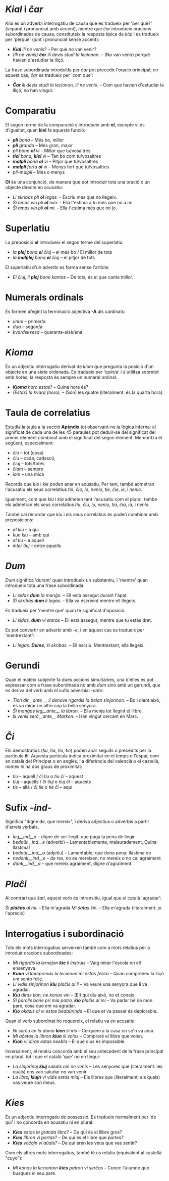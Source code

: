 
# *Kial* i *ĉar*

*Kial* és un adverbi interrogatiu de causa que es tradueix per 'per què?' (separat i pronunciat amb accent), mentre que *ĉar* introdueix oracions subordinades de causa, constituteix la resposta típica de *kial* i es tradueix per 'perquè' (junt i pronunciat sense accent):

- *__Kial__ ili ne venis?* – Per què no van venir?
 - *(Ili ne venis) __ĉar__ ili devis studi la lecionon.* – (No van venir) perquè havien d'estudiar la lliçó.

La frase subordinada introduïda per *ĉar* pot precedir l'oració principal; en aquest cas, *ĉar* es tradueix per 'com que':

- *__Ĉar__ ili devis studi la lecionon, ili ne venis.* – Com que havien d'estudiar la lliçó, no han vingut.

# Comparatiu

El segon terme de la comparació s'introdueix amb __ol__, excepte si és d'igualtat, quan __kiel__ fa aquesta funció:
- *__pli__ bona* – Més bo, millor
- *__pli__ granda* – Més gran, major
- *pli bona __ol__ vi* – Millor que tu/vosaltres
- *__tiel__ bona, __kiel__ vi* – Tan bo com tu/vosaltres
- *__malpli__ bona __ol__ vi* – Pitjor que tu/vosaltres
- *__malpli__ forta __ol__ vi* – Menys fort que tu/vosaltres
- *pli-malpli* – Més o menys

__Ol__ és una conjunció, de manera que pot introduir tota una oració o un objecte directe en acusatiu:
- *Li skribas pli __ol__ legas.* - Escriu més que no llegeix.
- *Ŝi amas vin pli __ol__ min.* - Ella t'estima a tu més que no a mi.
- *Ŝi amas vin pli __ol__ mi.* - Ella t'estima més que no jo.

# Superlatiu

La preposició __el__ introdueix el segon terme del superlatiu:
- *la __plej__ bona __el__ ĉiuj* – el més bo / El millor de tots
- *la __malplej__ bona __el__ ĉiuj* – el pitjor de tots

El superlatiu d'un adverbi es forma sense l'article:

- *El ĉiuj, li __plej__ bone kantas* – De tots, és el que canta millor.

# Numerals ordinals

Es formen afegint la terminació adjectiva __-A__ als cardinals: 

- *unua*  – primer/a
- *dua*  – segon/a
- *kvardeksesa* – quaranta-sisè/ena

# *Kioma*

És un adjectiu interrogatiu derivat de *kiom* que pregunta la posició d'un objecte en una sèrie ordenada. Es tradueix per 'quin/a' i s'utilitza sobretot amb hores; la resposta és sempre un numeral ordinal:
- *__Kioma__ horo estas?* – Quina hora és?
 - *(Estas) la kvara (horo).* – (Són) les quatre (literalment: és la quarta hora).

# Taula de correlatius

Estudia la taula a la secció __Apèndix__ tot observant-ne la lògica interna: el significat de cada una de les 45 paraules pot deduir-se del significat del primer element combinat amb el significat del segon element. Memoritza el següent, especialment:

- *ĉio*  – tot (cosa)
- *ĉiu*  – cada, cadascú, 
- *ĉiuj*  – tots/totes
- *ĉiam* – sempre
- *iom* – una mica

Recorda que *kio* i *kie* poden anar en acusatiu. Per tant, també admetran l'acusatiu els seus correlatius *tio*, *ĉio*, *io*, *nenio*, *tie*, *ĉie*, *ie*, i *nenie*.

Igualment, com que *kiu* i *kia* admeten tant l'acusatiu com el plural, també els admetran els seus correlatius *tiu*, *ĉiu*, *iu*, *neniu*, *tia*, *ĉia*, *ia*, i *nenia*.

També cal recordar que *kiu* i els seus correlatius es poden combinar amb preposicions:

- *al kiu* – a qui
- *kun kiu* – amb qui
- *al tiu* – a aquell
- *inter tiuj* – entre aquells

# *Dum* 

*Dum* significa 'durant' quan introdueix un substantiu, i 'mentre' quan introdueix tota una frase subordinada:

- *Li sidas __dum__ la manĝo.* – Ell està assegut durant l'àpat.
- *Ŝi skribas __dum__ li legas.* – Ella va escrivint mentre ell llegeix.

Es tradueix per 'mentre que' quan té significat d'oposició:
- *Li sidas, __dum__ vi staras* – Ell està assegut, mentre que tu estàs dret.

Es pot convertir en adverbi amb *-e*, i en aquest cas es tradueix per 'mentrestant':
- *Li legas. __Dume__, ŝi skribas.* – Ell escriu. Mentrestant, ella llegeix.

# Gerundi

Quan el mateix subjecte fa dues accions simultànies, una d'elles es pot expressar com a frase subordinada no amb *dum* sinó amb un gerundi, que es deriva del verb amb el sufix adverbial *-ante*:

- *Tion dir__ante__, li denove rigardis la belan sinjorinon.* – Bo i dient això, es va mirar un altre cop la bella senyora.
- *Ŝi manĝas leg__ante__ la libron.* – Ella menja tot llegint el llibre.
- *Ili venis serĉ__ante__ Markon.* – Han vingut cercant en Marc.

# *Ĉi*

Els demostratius (*tiu*, *tia*, *tio*, *tie*) poden anar seguits o precedits per la partícula __ĉi__. Aquesta partícula indica proximitat en el temps o l'espai; com en català del Principat o en anglès, i a diferència del valencià o el castellà, només hi ha dos graus de proximitat:

- *tiu* – aquell / *ĉi tiu* o *tiu ĉi* – aquest
- *tiuj* – aquells / *ĉi tiuj* o *tiuj ĉi* – aquests
- *tie* – allà / *ĉi tie* o *tie ĉi* – aquí

# Sufix *-ind-*

Significa "digne de, que mereix", i deriva adjectius o adverbis a partir d'arrels verbals.

- *leg__ind__a* – digne de ser llegit, que paga la pena de llegir
- *bedaŭr__ind__e* (adverbi) – Lamentablemente, malauradament, Quina llàstima!
- *bedaŭr__ind__a* (adjetiu) – Lamentable; que dona pena; llàstima de
- *nedank__ind__e* – de res, no es mereixen; no mereix o no cal agraïment
- *dank__ind__a* – que mereix agraïment, digne d'agraïment

# *Plaĉi*
 
 Al contrari que *ŝati*, aquest verb és intransitiu, igual que el català 'agradar':
 
 *Ŝi __plaĉas__ al mi.* - Ella m'agrada
 *Mi ŝatas ŝin.* - Ella m'agrada (literalment: jo l'aprecio)

# Interrogatius i subordinació

Tots els mots interrogatius serveixen també com a mots relatius per a introduir oracions subordinades:
- *Mi rigardis la lernejon __kie__ li instruis* – Vaig mirar l'escola on ell ensenyava.
- *__Kiam__ vi komprenas la lecionon mi estas feliĉa* – Quan compreneu la lliçó em sento feliç.
- *Li vidis sinjorinon __kiu__ plaĉis al li* – Va veure una senyora que li va agradar.
- *__Kiu__ diras tion, ne konas vin* – (El) qui diu això, no et coneix.
- *Ŝi parolis bone pri mia patro, __kio__ plaĉis al mi* – Va parlar bé de mon pare, cosa que em va agradar.
- *__Kio__ okazis al vi estas bedaŭrinda* – El que et va passar és deplorable.

Quan el verb subordinat ho requereix, el relatiu va en acusatiu:
- *Ni serĉu en la domo __kien__ ŝi iris* – Cerquem a la casa on se'n va anar.
- *Mi aĉetos la libron __kiun__ ili volas* – Compraré el llibre que volen.
- *__Kion__ vi diras estas neebla* – El que dius és impossible.

Inversament, el relatiu concorda amb el seu antecedent de la frase principal en plural, tot i que el català 'que' no en tingui:
- *La sinjorinoj __kiuj__ salutis nin ne venis* – Les senyores que (literalment: les quals) ens van saludar no van venir.
- *La libroj __kiujn__ vi vidis estas miaj* – Els llibres que (literalment: els quals) vas veure són meus.

# *Kies*

És un adjectiu interrogatiu de possessió. Es tradueix normalment per 'de qui' i no concorda en acusatiu ni en plural:
- *__Kies__ estas la granda libro?* – De qui és el llibre gros?
- *__Kies__ libron vi portas?* – De qui és el llibre que portes?
- *__Kies__ voĉojn vi aŭdis?* – De qui eren les veus que vas sentir?

Com els altres mots interrogatius, també té us relatiu (equivalent al castellà "cuyo"):
- *Mi konas la lernanton __kies__ patron vi serĉas* – Conec l'alumne que busques el seu pare.
